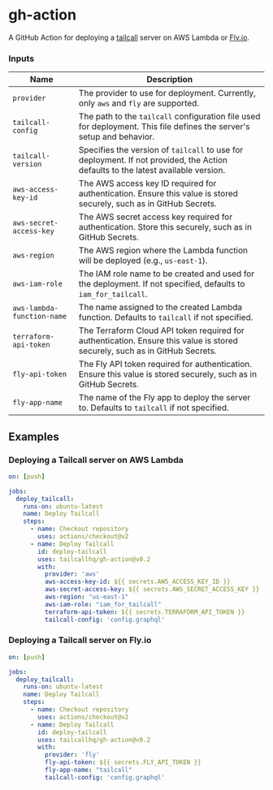 # gh-action

A GitHub Action for deploying a [tailcall](https://tailcall.run) server on AWS Lambda or [Fly.io](https://fly.io).

### Inputs

| Name                       | Description                                                                                                                       |
|----------------------------|-----------------------------------------------------------------------------------------------------------------------------------|
| `provider`                 | The provider to use for deployment. Currently, only `aws` and `fly` are supported.                                                |
| `tailcall-config`          | The path to the `tailcall` configuration file used for deployment. This file defines the server's setup and behavior.             |
| `tailcall-version`         | Specifies the version of `tailcall` to use for deployment. If not provided, the Action defaults to the latest available version.  |
| `aws-access-key-id`        | The AWS access key ID required for authentication. Ensure this value is stored securely, such as in GitHub Secrets.               |
| `aws-secret-access-key`    | The AWS secret access key required for authentication. Store this securely, such as in GitHub Secrets.                            |
| `aws-region`               | The AWS region where the Lambda function will be deployed (e.g., `us-east-1`).                                                    |
| `aws-iam-role`             | The IAM role name to be created and used for the deployment. If not specified, defaults to `iam_for_tailcall`.                    |
| `aws-lambda-function-name` | The name assigned to the created Lambda function. Defaults to `tailcall` if not specified.                                        |
| `terraform-api-token`      | The Terraform Cloud API token required for authentication. Ensure this value is stored securely, such as in GitHub Secrets.       |
| `fly-api-token`            | The Fly API token required for authentication. Ensure this value is stored securely, such as in GitHub Secrets.                   |
| `fly-app-name`             | The name of the Fly app to deploy the server to. Defaults to `tailcall` if not specified.                                         |

## Examples

### Deploying a Tailcall server on AWS Lambda

```yaml
on: [push]

jobs:
  deploy_tailcall:
    runs-on: ubuntu-latest
    name: Deploy Tailcall
    steps:
      - name: Checkout repository
        uses: actions/checkout@v2
      - name: Deploy Tailcall
        id: deploy-tailcall
        uses: tailcallhq/gh-action@v0.2
        with:
          provider: 'aws'
          aws-access-key-id: ${{ secrets.AWS_ACCESS_KEY_ID }}
          aws-secret-access-key: ${{ secrets.AWS_SECRET_ACCESS_KEY }} 
          aws-region: "us-east-1"
          aws-iam-role: "iam_for_tailcall"
          terraform-api-token: ${{ secrets.TERRAFORM_API_TOKEN }}
          tailcall-config: 'config.graphql'
```

### Deploying a Tailcall server on Fly.io

```yaml
on: [push]

jobs:
  deploy_tailcall:
    runs-on: ubuntu-latest
    name: Deploy Tailcall
    steps:
      - name: Checkout repository
        uses: actions/checkout@v2
      - name: Deploy Tailcall
        id: deploy-tailcall
        uses: tailcallhq/gh-action@v0.2
        with:
          provider: 'fly'
          fly-api-token: ${{ secrets.FLY_API_TOKEN }} 
          fly-app-name: "tailcall"
          tailcall-config: 'config.graphql'
```